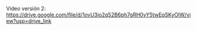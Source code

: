 Video versión 2: https://drive.google.com/file/d/1ovU3io2q52B6ph7gRH0vY5twEqSKyOlW/view?usp=drive_link
